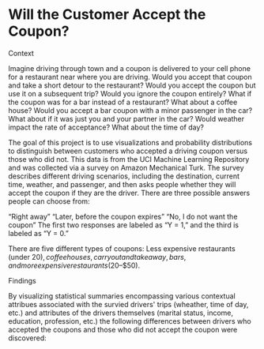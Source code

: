 # Will the Customer Accept the Coupon?
 
Context

Imagine driving through town and a coupon is delivered to your cell phone for a restaurant near where you are driving. Would you accept that coupon and take a short detour to the restaurant? Would you accept the coupon but use it on a subsequent trip? Would you ignore the coupon entirely? What if the coupon was for a bar instead of a restaurant? What about a coffee house? Would you accept a bar coupon with a minor passenger in the car? What about if it was just you and your partner in the car? Would weather impact the rate of acceptance? What about the time of day?

The goal of this project is to use visualizations and probability distributions to distinguish between customers who accepted a driving coupon versus those who did not.
This data is from the UCI Machine Learning Repository and was collected via a survey on Amazon Mechanical Turk. The survey describes different driving scenarios, including the destination, current time, weather, and passenger, and then asks people whether they will accept the coupon if they are the driver. There are three possible answers people can choose from:

“Right away”
“Later, before the coupon expires”
“No, I do not want the coupon”
The first two responses are labeled as “Y = 1,” and the third is labeled as “Y = 0.” 

There are five different types of coupons: Less expensive restaurants (under $20), coffee houses, carryout and takeaway, bars, and more expensive restaurants ($20–$50).

Findings

By visualizing statistical summaries encompassing various contextual attribues associated with the survied drivers' trips (wheather, time of day, etc.) and attributes of the drivers themselves (marital status, income, education, profession, etc.) the following differences between drivers who accepted the coupons and those who did not accept the coupon were discovered:

